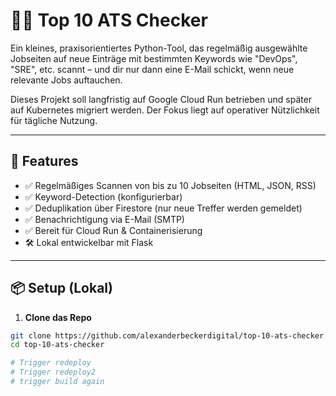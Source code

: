 # 🕵️‍♂️ Top 10 ATS Checker

Ein kleines, praxisorientiertes Python-Tool, das regelmäßig ausgewählte Jobseiten auf neue Einträge mit bestimmten Keywords wie "DevOps", "SRE", etc. scannt – und dir nur dann eine E-Mail schickt, wenn neue relevante Jobs auftauchen.

Dieses Projekt soll langfristig auf Google Cloud Run betrieben und später auf Kubernetes migriert werden. Der Fokus liegt auf operativer Nützlichkeit für tägliche Nutzung.

---

## 🚀 Features

- ✅ Regelmäßiges Scannen von bis zu 10 Jobseiten (HTML, JSON, RSS)
- ✅ Keyword-Detection (konfigurierbar)
- ✅ Deduplikation über Firestore (nur neue Treffer werden gemeldet)
- ✅ Benachrichtigung via E-Mail (SMTP)
- ✅ Bereit für Cloud Run & Containerisierung
- 🛠 Lokal entwickelbar mit Flask

---

## 📦 Setup (Lokal)

1. **Clone das Repo**

```bash
git clone https://github.com/alexanderbeckerdigital/top-10-ats-checker.git
cd top-10-ats-checker

# Trigger redeploy
# Trigger redeploy2
# trigger build again
